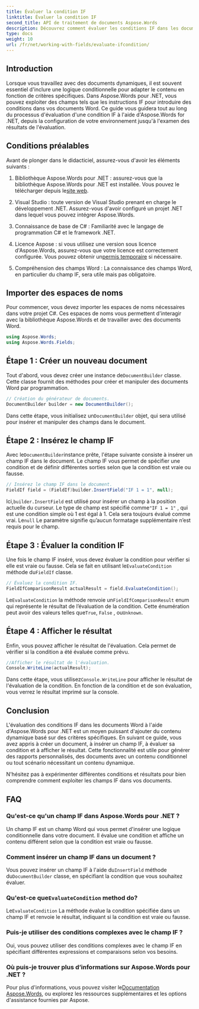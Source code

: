 ```yaml
---
title: Évaluer la condition IF
linktitle: Évaluer la condition IF
second_title: API de traitement de documents Aspose.Words
description: Découvrez comment évaluer les conditions IF dans les documents Word à l'aide d'Aspose.Words pour .NET. Ce guide étape par étape couvre l'insertion, l'évaluation et l'affichage des résultats.
type: docs
weight: 10
url: /fr/net/working-with-fields/evaluate-ifcondition/
---
```

## Introduction

Lorsque vous travaillez avec des documents dynamiques, il est souvent essentiel d'inclure une logique conditionnelle pour adapter le contenu en fonction de critères spécifiques. Dans Aspose.Words pour .NET, vous pouvez exploiter des champs tels que les instructions IF pour introduire des conditions dans vos documents Word. Ce guide vous guidera tout au long du processus d'évaluation d'une condition IF à l'aide d'Aspose.Words for .NET, depuis la configuration de votre environnement jusqu'à l'examen des résultats de l'évaluation.

## Conditions préalables

Avant de plonger dans le didacticiel, assurez-vous d'avoir les éléments suivants :

1.  Bibliothèque Aspose.Words pour .NET : assurez-vous que la bibliothèque Aspose.Words pour .NET est installée. Vous pouvez le télécharger depuis le[site web](https://releases.aspose.com/words/net/).

2. Visual Studio : toute version de Visual Studio prenant en charge le développement .NET. Assurez-vous d'avoir configuré un projet .NET dans lequel vous pouvez intégrer Aspose.Words.

3. Connaissance de base de C# : Familiarité avec le langage de programmation C# et le framework .NET.

4.  Licence Aspose : si vous utilisez une version sous licence d'Aspose.Words, assurez-vous que votre licence est correctement configurée. Vous pouvez obtenir un[permis temporaire](https://purchase.aspose.com/temporary-license/) si nécessaire.

5. Compréhension des champs Word : La connaissance des champs Word, en particulier du champ IF, sera utile mais pas obligatoire.

## Importer des espaces de noms

Pour commencer, vous devez importer les espaces de noms nécessaires dans votre projet C#. Ces espaces de noms vous permettent d'interagir avec la bibliothèque Aspose.Words et de travailler avec des documents Word.

```csharp
using Aspose.Words;
using Aspose.Words.Fields;
```

## Étape 1 : Créer un nouveau document

 Tout d'abord, vous devez créer une instance de`DocumentBuilder` classe. Cette classe fournit des méthodes pour créer et manipuler des documents Word par programmation.

```csharp
// Création du générateur de documents.
DocumentBuilder builder = new DocumentBuilder();
```

 Dans cette étape, vous initialisez un`DocumentBuilder` objet, qui sera utilisé pour insérer et manipuler des champs dans le document.

## Étape 2 : Insérez le champ IF

 Avec le`DocumentBuilder`instance prête, l'étape suivante consiste à insérer un champ IF dans le document. Le champ IF vous permet de spécifier une condition et de définir différentes sorties selon que la condition est vraie ou fausse.

```csharp
// Insérez le champ IF dans le document.
FieldIf field = (FieldIf)builder.InsertField("IF 1 = 1", null);
```

 Ici,`builder.InsertField` est utilisé pour insérer un champ à la position actuelle du curseur. Le type de champ est spécifié comme`"IF 1 = 1"` , qui est une condition simple où 1 est égal à 1. Cela sera toujours évalué comme vrai. Le`null` Le paramètre signifie qu’aucun formatage supplémentaire n’est requis pour le champ.

## Étape 3 : Évaluer la condition IF

 Une fois le champ IF inséré, vous devez évaluer la condition pour vérifier si elle est vraie ou fausse. Cela se fait en utilisant le`EvaluateCondition` méthode du`FieldIf` classe.

```csharp
// Évaluez la condition IF.
FieldIfComparisonResult actualResult = field.EvaluateCondition();
```

 Le`EvaluateCondition` la méthode renvoie un`FieldIfComparisonResult` enum qui représente le résultat de l’évaluation de la condition. Cette énumération peut avoir des valeurs telles que`True`, `False` , ou`Unknown`.

## Étape 4 : Afficher le résultat

Enfin, vous pouvez afficher le résultat de l'évaluation. Cela permet de vérifier si la condition a été évaluée comme prévu.

```csharp
//Afficher le résultat de l'évaluation.
Console.WriteLine(actualResult);
```

 Dans cette étape, vous utilisez`Console.WriteLine` pour afficher le résultat de l'évaluation de la condition. En fonction de la condition et de son évaluation, vous verrez le résultat imprimé sur la console.

## Conclusion

L'évaluation des conditions IF dans les documents Word à l'aide d'Aspose.Words pour .NET est un moyen puissant d'ajouter du contenu dynamique basé sur des critères spécifiques. En suivant ce guide, vous avez appris à créer un document, à insérer un champ IF, à évaluer sa condition et à afficher le résultat. Cette fonctionnalité est utile pour générer des rapports personnalisés, des documents avec un contenu conditionnel ou tout scénario nécessitant un contenu dynamique.

N'hésitez pas à expérimenter différentes conditions et résultats pour bien comprendre comment exploiter les champs IF dans vos documents.

## FAQ

### Qu'est-ce qu'un champ IF dans Aspose.Words pour .NET ?
Un champ IF est un champ Word qui vous permet d'insérer une logique conditionnelle dans votre document. Il évalue une condition et affiche un contenu différent selon que la condition est vraie ou fausse.

### Comment insérer un champ IF dans un document ?
 Vous pouvez insérer un champ IF à l'aide du`InsertField` méthode du`DocumentBuilder` classe, en spécifiant la condition que vous souhaitez évaluer.

###  Qu'est-ce que`EvaluateCondition` method do?
 Le`EvaluateCondition` La méthode évalue la condition spécifiée dans un champ IF et renvoie le résultat, indiquant si la condition est vraie ou fausse.

### Puis-je utiliser des conditions complexes avec le champ IF ?
Oui, vous pouvez utiliser des conditions complexes avec le champ IF en spécifiant différentes expressions et comparaisons selon vos besoins.

### Où puis-je trouver plus d’informations sur Aspose.Words pour .NET ?
 Pour plus d'informations, vous pouvez visiter le[Documentation Aspose.Words](https://reference.aspose.com/words/net/), ou explorez les ressources supplémentaires et les options d'assistance fournies par Aspose.